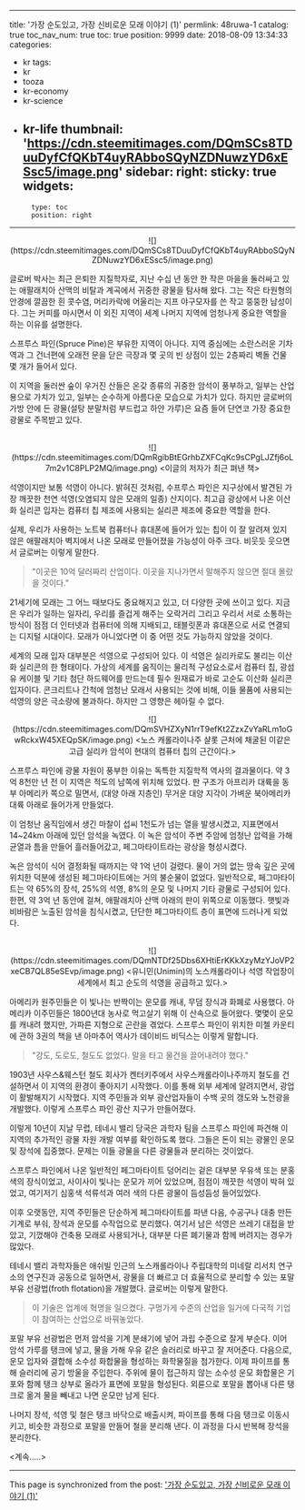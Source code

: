 
---
title: '가장 순도있고, 가장 신비로운 모래 이야기 (1)'
permlink: 48ruwa-1
catalog: true
toc_nav_num: true
toc: true
position: 9999
date: 2018-08-09 13:34:33
categories:
- kr
tags:
- kr
- tooza
- kr-economy
- kr-science
- kr-life
thumbnail: 'https://cdn.steemitimages.com/DQmSCs8TDuuDyfCfQKbT4uyRAbboSQyNZDNuwzYD6xESsc5/image.png'
sidebar:
    right:
        sticky: true
widgets:
    -
        type: toc
        position: right
---


<center>
![](https://cdn.steemitimages.com/DQmSCs8TDuuDyfCfQKbT4uyRAbboSQyNZDNuwzYD6xESsc5/image.png)
</center>

글로버 박사는 최근 은퇴한 지질학자로, 지난 수십 년 동안 한 작은 마을을 둘러싸고 있는 애팔래치아 산맥의 비탈과 계곡에서 귀중한 광물을 탐사해 왔다. 그는 작은 타원형의 안경에 깔끔한 흰 콧수염, 머리카락에 어울리는 지프 야구모자를 쓴 작고 뚱뚱한 남성이다. 그는 커피를 마시면서 이 외진 지역이 세계 나머지 지역에 엄청나게 중요한 역할을 하는 이유를 설명한다.  

스프루스 파인(Spruce Pine)은 부유한 지역이 아니다. 지역 중심에는 소란스러운 기차역과 그 건너편에 오래전 문을 닫은 극장과 몇 곳의 빈 상점이 있는 2층짜리 벽돌 건물 몇 개가 들어서 있다.  

이 지역을 둘러싼 숲이 우거진 산들은 온갖 종류의 귀중한 암석이 풍부하고, 일부는 산업용으로 가치가 있고, 일부는 순수하게 아름다운 모습으로 가치가 있다. 하지만 글로버의 가방 안에 든 광물(설탕 분말처럼 부드럽고 하얀 가루)은 요즘 들어 단연코 가장 중요한 광물로 주목받고 있다.  
﻿
<center>
![](https://cdn.steemitimages.com/DQmRgibBtEGrhbZXFCqKc9sCPgLJZfj6oL7m2v1C8PLP2MQ/image.png)
<이글의 저자가 최근 펴낸 책>
</center>

석영이지만 보통 석영이 아니다. 밝혀진 것처럼, 수프루스 파인은 지구상에서 발견된 가장 깨끗한 천연 석영(오염되지 않은 모래의 일종) 산지이다. 최고급 광상에서 나온 이산화 실리콘 입자는 컴퓨터 칩 제조에 사용되는 실리콘 제조에 중요한 역할을 한다. 

실제, 우리가 사용하는 노트북 컴퓨터나 휴대폰에 들어가 있는 칩이 이 잘 알려져 있지 않은 애팔래치아 벽지에서 나온 모래로 만들어졌을 가능성이 아주 크다. 비웃듯 웃으면서 글로버는 이렇게 말한다.  

> "이곳은 10억 달러짜리 산업이다. 이곳을 지나가면서 말해주지 않으면 절대 몰랐을 것이다."  

21세기에 모래는 그 어느 때보다도 중요해지고 있고, 더 다양한 곳에 쓰이고 있다. 지금은 우리가 일하는 일자리, 우리를 즐겁게 해주는 오락거리 그리고 우리서 서로 소통하는 방식이 점점 더 인터넷과 컴퓨터에 의해 지배되고, 태블릿폰과 휴대폰으로 서로 연결되는 디지털 시대이다. 모래가 아니었다면 이 중 어떤 것도 가능하지 않았을 것이다. 

세계의 모래 입자 대부분은 석영으로 구성되어 있다. 이 석영은 실리카로도 불리는 이산화 실리콘의 한 형태이다. 가상의 세계를 움직이는 물리적 구성요소로서 컴퓨터 칩, 광섬유 케이블 및 기타 첨단 하드웨어를 만드는데 필수 원재료가 바로 고순도 이산화 실리콘 입자이다. 콘크리트나 간척에 엄청난 모래서 사용되는 것에 비해, 이들 물품에 사용되는 석영의 양은 극소량에 불과하다. 하지만 그 영향은 헤아릴 수 없다. 
﻿
<center>
![](https://cdn.steemitimages.com/DQmSVHZXyN1rrT9efKt2ZzxZvYaRLm1oGwRckxW45XEQpSK/image.png)
<노스 캐롤라이나주 샬롯 근처에 채굴된 이같은 고급 실리카 암석이 현대의 컴퓨터 칩의 근간이다.>
</center>

스프루스 파인에 광물 자원이 풍부한 이유는 독특한 지질학적 역사의 결과물이다. 약 3억 8천만 년 전 이 지역은 적도의 남쪽에 위치해 있었다. 판 구조가 아프리카 대륙을 동부 아메리카 쪽으로 밀면서, (대양 아래 지층인) 무거운 대양 지각이 가벼운 북아메리카 대륙 아래로 들어가게 만들었다. 

이 엄청난 움직임에서 생긴 마찰이 섭씨 1천도가 넘는 열을 발생시켰고, 지표면에서 14~24km 아래에 있던 암석을 녹였다. 이 녹은 암석이 주변 주암에 엄청난 압력을 가해   균열과 틈을 만들어 흘러들어갔고, 페그마타이트라는 광상을 형성시켰다. 

녹은 암석이 식어 결정화될 때까지는 약 1억 년이 걸렸다. 물이 거의 없는 땅속 깊은 곳에 위치한 덕분에 생성된 페그마타이트에는 거의 불순물이 없었다. 일반적으로, 페그마타이트는 약 65%의 장석, 25%의 석영, 8%의 운모 및 나머지 기타 광물로 구성되어 있다. 한편, 약 3억 년 동안에 걸쳐, 애팔래치아 산맥 아래의 판이 위쪽으로 이동했다. 햇빛과 비바람은 노출된 암석을 침식시켰고, 단단한 페그마타이트 층이 표면에 드러나게 되었다.  
﻿
<center>
![](https://cdn.steemitimages.com/DQmNTDf25Dbs6XHtiErKKkXzyMzYJoVP2xeCB7QL85eSEvp/image.png)
<유니민(Unimin)의 노스캐롤라이나 석영 작업장이 세계에서 최고 순도의 석영을 공급하고 있다.>
</center>

아메리카 원주민들은 이 빛나는 반짝이는 운모를 캐내, 무덤 장식과 화폐로 사용했다. 아메리카 이주민들은 1800년대 농사로 먹고살기 위해 이 산속으로 들어왔다. 몇몇이   운모를 캐내려 했지만, 가파른 지형으로 곤란을 겪었다. 스프루스 파인이 위치한 미첼 카운티에 관하 3권의 책을 낸 아마추어 역사가 데이비드 비딕스는 이렇게 말합니다. 

> "강도, 도로도, 철도도 없었다. 말을 타고 물건을 끌어내려야 했다." 

1903년 사우스&웨스턴 철도 회사가 켄터키주에서 사우스캐롤라이나주까지 철도를 건설하면서 이 지역의 환경이 좋아지기 시작했다. 이를 통해 외부 세계에 알려지면서, 광업이 활발해지기 시작했다. 지역 주민들과 외부 광산업자들이 수백 곳의 갱도와 노천광을 개발했다. 이렇게 스프루스 파인 광산 지구가 만들어졌다.  

이렇게 10년이 지날 무렵, 테네시 밸리 당국은 과학자 팀을 스프루스 파인에 파견해 이 지역의 추가적인 광물 자원 개발 여부를 확인하도록 했다. 그들은 돈이 되는 광물인 운모 및 장석에 집중했다. 문제는 이들 광물을 다른 광물들과 분리하는 것이었다.  

스프루스 파인에서 나온 일반적인 페그마타이트 덩어리는 겉은 대부분 우유색 또는 분홍색의 장식이었고, 사이사이 빛나는 운모가 끼어 있었으며, 점점이 깨끗한 석영이 박혀 있었고, 여기저기 심홍색 석류석과 여러 색의 다른 광물이 듬성듬성 들어있었다. 

이후 오랫동안, 지역 주민들은 단순하게 페그마타이트를 파낸 다음,  수공구나 대충 만든 기계로 부숴, 장석과 운모를 수작업으로 분리했다. 여기서 남은 석영은 쓰레기 대접을 받았고, 기껐해야 건축용 모래로 사용되거나, 대부분 다른 폐기물과 함께 버려지는 경우가 많았다. 

테네시 밸리 과학자들은 애쉬빌 인근의 노스캐롤라이나 주립대학의 미네랄 리서치 연구소의 연구진과 공동으로 일하면서, 광물을 더 빠르고 더 효율적으로 분리할 수 있는 포말 부유 선광법(froth flotation)을 개발했다. 글로버는 이렇게 말한다. 

> 이 기술은 업계에 혁명을 일으켰다. 구멍가게 수준의 산업을 일거에 다국적 기업이 참여하는 산업으로 바꿔놓았다.  

포말 부유 선광법은 먼저 암석을 기계 분쇄기에 넣어 과립 수준으로 잘게 부순다. 이어 암석 가루를 탱크에 넣고, 물을 가해 우유 같은 슬러리로 바꾸고 잘 저어준다. 다음으로, 운모 입자와 결합해 소수성 화합물을 형성하는 화학물질을 첨가한다. 이제 파이프를 통해 슬러리에 공기 방울을 주입한다. 주위에 물이 접근하지 않는 소수성 운모 화합물은 기포와 함께 탱크 상부로 올라가 표면에 포말을 형성된다. 외륜으로 포말을 뽑아내 다른 탱크로 옮겨 물을 빼내고 나면 운모만 남게 된다.  

나머지 장석, 석영 및 철은 탱크 바닥으로 배출시켜,  파이프를 통해 다음 탱크로 이동시키고, 비슷한 과정으로 포말을 만들어 철을 분리해 낸다. 이 과정을 다시 반복해 장석을 분리한다. 

<계속.....>

- - -

This page is synchronized from the post: ['가장 순도있고, 가장 신비로운 모래 이야기 (1)'](https://steemit.com/@pius.pius/48ruwa-1)
